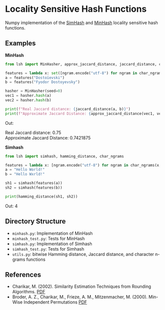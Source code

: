 # Locality Sensitive Hash Functions

Numpy implementation of the [SimHash](https://en.wikipedia.org/wiki/SimHash) and [MinHash](https://en.wikipedia.org/wiki/MinHash) locality sensitive hash functions.

## Examples

**MinHash**

```python
from lsh import MinHasher, approx_jaccard_distance, jaccard_distance, char_ngrams

features = lambda x: set([ngram.encode("utf-8") for ngram in char_ngrams(x)])
a = features("Dostoïevski")
b = features("Fyodor Dostoyevsky")

hasher = MinHasher(seed=0)
vec1 = hasher.hash(a)
vec2 = hasher.hash(b)

print(f"Real Jaccard distance: {jaccard_distance(a, b)}")
print(f"Approximate Jaccard Distance: {approx_jaccard_distance(vec1, vec2)}")
```
Out:

Real Jaccard distance: 0.75<br>
Approximate Jaccard Distance: 0.7421875

**Simhash**

```python
from lsh import simhash, hamming_distance, char_ngrams

features = lambda x: [ngram.encode("utf-8") for ngram in char_ngrams(x, 1)]
a = "Hello World!"
b = "Hello Wxrld!"

sh1 = simhash(features(a))
sh2 = simhash(features(b))

print(hamming_distance(sh1, sh2))
```
Out: 4

## Directory Structure

- `minhash.py`: Implementation of MinHash
- `minhash_test.py`: Tests for MinHash
- `simhash.py`: Implementation of Simhash
- `simhash_test.py`: Tests for Simhash
- `utils.py`: bitwise Hamming distance, Jaccard distance, and character n-grams functions

## References

- Charikar, M. (2002). Similarity Estimation Techniques from Rounding Algorithms. [PDF](https://www.cs.princeton.edu/courses/archive/spr04/cos598B/bib/CharikarEstim.pdf)
- Broder, A. Z., Charikar, M., Frieze, A. M., Mitzenmacher, M. (2000). Min-Wise Independent Permutations [PDF](https://dl.acm.org/doi/pdf/10.1145/276698.276781)
